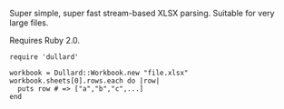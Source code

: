 Super simple, super fast stream-based XLSX parsing.  Suitable for very large
files.

Requires Ruby 2.0.

    require 'dullard' 

    workbook = Dullard::Workbook.new "file.xlsx"
    workbook.sheets[0].rows.each do |row|
      puts row # => ["a","b","c",...]
    end
